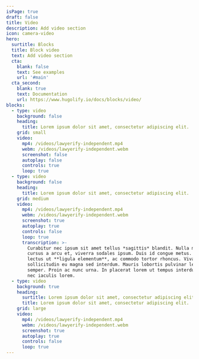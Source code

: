 ```yaml
---
isPage: true
draft: false
title: Video
description: Add video section
icon: camera-video
hero:
  surtitle: Blocks
  title: Block video
  text: Add video section
  cta:
    blank: false
    text: See examples
    url: '#main'
  cta_second:
    blank: true
    text: Documentation
    url: https://www.hugolify.io/docs/blocks/video/
blocks:
  - type: video
    background: false
    heading:
      title: Lorem ipsum dolor sit amet, consectetur adipiscing elit.
    grid: small
    video:
      mp4: /videos/lawyerify-independent.mp4
      webm: /videos/lawyerify-independent.webm
      screenshot: false
      autoplay: false
      controls: true
      loop: true
  - type: video
    background: false
    heading:
      title: Lorem ipsum dolor sit amet, consectetur adipiscing elit.
    grid: medium
    video:
      mp4: /videos/lawyerify-independent.mp4
      webm: /videos/lawyerify-independent.webm
      screenshot: true
      autoplay: true
      controls: false
      loop: true
      transcription: >-
        Curabitur nec ipsum sit amet tellus *sagittis* blandit. Nulla massa nibh,
        cursus a arcu et, viverra sodales ipsum. Duis id congue metus. In commodo
        lectus ut **ligula elementum**, ac commodo tortor rhoncus. Vivamus
        sollicitudin eu magna sed interdum. Mauris lobortis pulvinar lectus at
        semper. Proin ac nunc urna. In placerat lorem ut tempus interdum. Maecenas
        nec iaculis lorem.
  - type: video
    background: true
    heading:
      surtitle: Lorem ipsum dolor sit amet, consectetur adipiscing elit.
      title: Lorem ipsum dolor sit amet, consectetur adipiscing elit.
    grid: large
    video:
      mp4: /videos/lawyerify-independent.mp4
      webm: /videos/lawyerify-independent.webm
      screenshot: true
      autoplay: true
      controls: false
      loop: true
---
```

